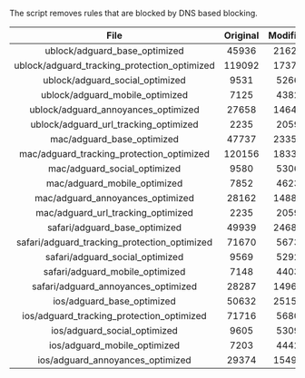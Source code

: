 The script removes rules that are blocked by DNS based blocking.


| File | Original | Modified |
|:----:|:-----:|:-----:|
| ublock/adguard_base_optimized | 45936 | 21627 |
| ublock/adguard_tracking_protection_optimized | 119092 | 17371 |
| ublock/adguard_social_optimized | 9531 | 5266 |
| ublock/adguard_mobile_optimized | 7125 | 4382 |
| ublock/adguard_annoyances_optimized | 27658 | 14644 |
| ublock/adguard_url_tracking_optimized | 2235 | 2059 |
| mac/adguard_base_optimized | 47737 | 23352 |
| mac/adguard_tracking_protection_optimized | 120156 | 18336 |
| mac/adguard_social_optimized | 9580 | 5306 |
| mac/adguard_mobile_optimized | 7852 | 4623 |
| mac/adguard_annoyances_optimized | 28162 | 14888 |
| mac/adguard_url_tracking_optimized | 2235 | 2059 |
| safari/adguard_base_optimized | 49939 | 24688 |
| safari/adguard_tracking_protection_optimized | 71670 | 5673 |
| safari/adguard_social_optimized | 9569 | 5292 |
| safari/adguard_mobile_optimized | 7148 | 4403 |
| safari/adguard_annoyances_optimized | 28287 | 14961 |
| ios/adguard_base_optimized | 50632 | 25151 |
| ios/adguard_tracking_protection_optimized | 71716 | 5680 |
| ios/adguard_social_optimized | 9605 | 5309 |
| ios/adguard_mobile_optimized | 7203 | 4442 |
| ios/adguard_annoyances_optimized | 29374 | 15496 |